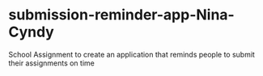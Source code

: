 # submission-reminder-app-Nina-Cyndy
School Assignment to create an application that reminds people to submit their assignments on time 
